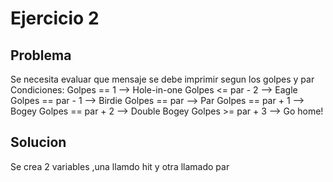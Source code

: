 # Ejercicio 2

## Problema

Se necesita evaluar que mensaje se debe imprimir segun los golpes y par
Condiciones:
Golpes == 1 --> Hole-in-one
Golpes <= par - 2 --> Eagle
Golpes == par - 1 --> Birdie
Golpes == par  --> Par
Golpes == par + 1 --> Bogey
Golpes == par + 2 --> Double Bogey
Golpes >= par + 3 --> Go home!


## Solucion

Se crea 2 variables ,una llamdo hit y otra llamado par 
